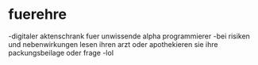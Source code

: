 # fuerehre
-digitaler aktenschrank fuer unwissende alpha programmierer
-bei risiken und nebenwirkungen lesen ihren arzt oder apothekieren sie ihre packungsbeilage oder frage
-lol
